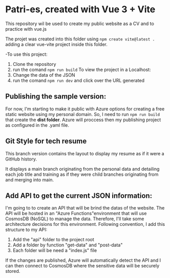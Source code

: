 # Patri-es, created with Vue 3 + Vite
This repository wil be used to create my public website as a CV and to practice with vue.js

The projet was created into this folder using ``npm create vite@latest .`` adding a clear vue-vite project inside this folder. 

-To use this project:
1. Clone the repository
2. run the comand ```npm run build```
To view the project in a Localhost: 
1. Change the data of the JSON
2. run the comand ```npm run dev``` and click over the URL generated

## Publishing the sample version:
For now, I'm starting to make it public with Azure options for creating a free static website using my personal domain. So, I need to run ``npm run build`` that create the **dist folder**. Azure will proccess then my publishing project as configured in the .yaml file.

## Git Style for tech resume
This branch version contains the layout to display my resume as if it were a GitHub history.

It displays a main branch originating from the personal data and detailing each job title and training as if they were child branches originating from and merging into main.

## Add API to get the current JSON information:
I'm going to to create an API that will be brind the datas of the website. The API will be hosted in an "Azure Functions"environment that will use CosmosDB (NoSQL) to manage the data. Therefore, I'll take some architecture decisions for this environment. Following convention, I add this structure to my API:
1. Add the "api" folder to the project root
2. Add a folder by function "get-data" and "post-data"
3. Each folder will be need a "index.js" file

If the changes are published, Azure will automatically detect the API and I can then connect to CosmosDB where the sensitive data will be securely stored.

